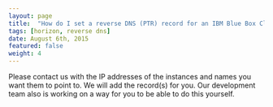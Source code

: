```yaml
---
layout: page
title:  "How do I set a reverse DNS (PTR) record for an IBM Blue Box Cloud instance?"
tags: [horizon, reverse dns]
date: August 6th, 2015
featured: false
weight: 4
---
```


Please contact us with the IP addresses of the instances and names you want them to point to.  We will add the record(s) for you.  Our development team also is working on a way for you to be able to do this yourself.
